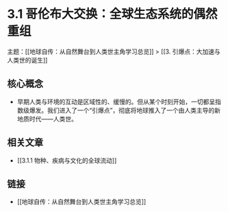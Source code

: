 # 3.1 哥伦布大交换：全球生态系统的偶然重组

主题：[[地球自传：从自然舞台到人类世主角学习总览]] > [[3. 引爆点：大加速与人类世的诞生]]

## 核心概念

- 早期人类与环境的互动是区域性的、缓慢的。但从某个时刻开始，一切都呈指数级爆发。我们进入了一个“引爆点”，彻底将地球推入了一个由人类主导的新地质时代——人类世。

## 相关文章

- [[3.1.1 物种、疾病与文化的全球流动]]

## 链接

- [[地球自传：从自然舞台到人类世主角学习总览]]
